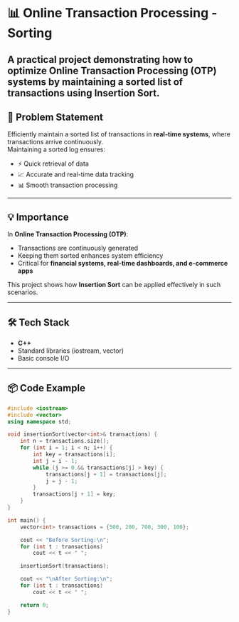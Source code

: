 # 📊 Online Transaction Processing - Sorting

A practical project demonstrating how to optimize **Online Transaction Processing (OTP)** systems by maintaining a sorted list of transactions using **Insertion Sort**.
---

## 📝 Problem Statement

Efficiently maintain a sorted list of transactions in **real-time systems**, where transactions arrive continuously.  
Maintaining a sorted log ensures:

- ⚡ Quick retrieval of data  
- 📈 Accurate and real-time data tracking  
- 📊 Smooth transaction processing  

---

## 💡 Importance

In **Online Transaction Processing (OTP)**:

- Transactions are continuously generated
- Keeping them sorted enhances system efficiency
- Critical for **financial systems, real-time dashboards, and e-commerce apps**

This project shows how **Insertion Sort** can be applied effectively in such scenarios.

---

## 🛠️ Tech Stack

- **C++**
- Standard libraries (iostream, vector)
- Basic console I/O

---

## 📦 Code Example

```cpp
#include <iostream>
#include <vector>
using namespace std;

void insertionSort(vector<int>& transactions) {
    int n = transactions.size();
    for (int i = 1; i < n; i++) {
        int key = transactions[i];
        int j = i - 1;
        while (j >= 0 && transactions[j] > key) {
            transactions[j + 1] = transactions[j];
            j = j - 1;
        }
        transactions[j + 1] = key;
    }
}

int main() {
    vector<int> transactions = {500, 200, 700, 300, 100};

    cout << "Before Sorting:\n";
    for (int t : transactions)
        cout << t << " ";

    insertionSort(transactions);

    cout << "\nAfter Sorting:\n";
    for (int t : transactions)
        cout << t << " ";

    return 0;
}
